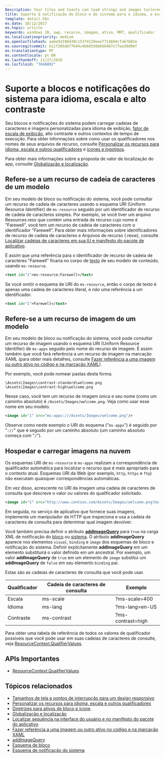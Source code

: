 ```yaml
---
Description: Your tiles and toasts can load strings and images tailored for display language, display scale factor, high contrast, and other runtime contexts.
title: Suporte à notificação de bloco e do sistema para o idioma, a escala e o alto contraste
template: detail.hbs
ms.date: 10/12/2017
ms.topic: article
keywords: windows 10, uwp, recurso, imagem, ativo, MRT, qualificador
ms.localizationpriority: medium
ms.openlocfilehash: aa6e93196d30c15374129eee7714604cfab7b82e
ms.sourcegitcommit: b11f305dbf7649c4b68550b666487c77ea30d98f
ms.translationtype: MT
ms.contentlocale: pt-BR
ms.lasthandoff: 11/27/2018
ms.locfileid: "7846892"
---
```

# <a name="tile-and-toast-notification-support-for-language-scale-and-high-contrast"></a>Suporte a blocos e notificações do sistema para idioma, escala e alto contraste

Seu blocos e notificações do sistema podem carregar cadeias de caracteres e imagens personalizadas para idioma de exibição, [fator de escala de exibição](../../layout/screen-sizes-and-breakpoints-for-responsive-design.md), alto contraste e outros contextos de tempo de execução. Para obter informações sobre como usar os qualificadores nos nomes de seus arquivos de recurso, consulte [Personalizar os recursos para idioma, escala e outros qualificadores](../../../app-resources/tailor-resources-lang-scale-contrast.md) e [ícones e logotipos](/windows/uwp/design/style/app-icons-and-logos).

Para obter mais informações sobre a proposta de valor de localização do app, consulte [Globalização e localização](../../globalizing/globalizing-portal.md).

## <a name="refer-to-a-string-resource-from-a-template"></a>Refere-se a um recurso de cadeia de caracteres de um modelo

Em seu modelo de bloco ou notificação do sistema, você pode consultar um recurso de cadeia de caracteres usando o esquema URI (Uniform Resource Identifier) de `ms-resource` seguido por um identificador de recurso de cadeia de caracteres simples. Por exemplo, se você tiver um arquivo Resources.resx que contém uma entrada de recurso cujo nome é "Farewell", você tem um recurso de cadeia de caracteres com o identificador "Farewell". Para obter mais informações sobre identificadores de recurso de cadeia de caracteres e Arquivos de recurso (.resw), consulte [Localizar cadeias de caracteres em sua IU e manifesto do pacote de aplicativo](../../../app-resources/localize-strings-ui-manifest.md).

É assim que uma referência para o identificador de recurso de cadeia de caracteres "Farewell" ficaria no corpo de [texto](/uwp/schemas/tiles/tilesschema/element-text?branch=live) de seu modelo de conteúdo, usando `ms-resource`.

```xml
<text id="1">ms-resource:Farewell</text>
```

Se você omitir o esquema de URI do `ms-resource`, então o corpo de texto é apenas uma cadeia de caracteres literal, e *não* uma referência a um identificador.

```xml
<text id="1">Farewell</text>
```

## <a name="refer-to-an-image-resource-from-a-template"></a>Refere-se a um recurso de imagem de um modelo

Em seu modelo de bloco ou notificação do sistema, você pode consultar um recurso de imagem usando o esquema URI (Uniform Resource Identifier) de `ms-appx` seguido pelo nome do recurso de imagem. É assim também que você fará referência a um recurso de imagem na marcação XAML (para obter mais detalhes, consulte [Fazer referência a uma imagem ou outro ativo no código e na marcação XAML](../../../app-resources/images-tailored-for-scale-theme-contrast.md#reference-an-image-or-other-asset-from-xaml-markup-and-code)).

Por exemplo, você pode nomear pastas desta forma.

```
\Assets\Images\contrast-standard\welcome.png
\Assets\Images\contrast-high\welcome.png
```

Nesse caso, você tem um recurso de imagem única e seu nome (como um caminho absoluto) é `/Assets/Images/welcome.png`. Veja como usar esse nome em seu modelo.

```xml
<image id="1" src="ms-appx:///Assets/Images/welcome.png"/>
```

Observe como neste exemplo o URI do esquema ("`ms-appx`") é seguido por "`://`" que é seguido por um caminho absoluto (um caminho absoluto começa com "`/`").

## <a name="hosting-and-loading-images-in-the-cloud"></a>Hospedar e carregar imagens na nuvem

Os esquemas URI de `ms-resource` e `ms-appx` realizam a correspondência de qualificador automática para localizar o recurso que é mais apropriado para o contexto atual. Esquemas URI da Web (por exemplo, `http`, `https` e `ftp`) não executam quaisquer correspondências automáticas.

Em vez disso, acrescente no URI da imagem uma cadeia de caracteres de consulta que descreve o valor ou valores do qualificador solicitado.

```xml
<image id="1" src="http://www.contoso.com/Assets/Images/welcome.png?ms-lang=en-US"/>
```

Em seguida, no serviço de aplicativo que fornece suas imagens, implemente um manipulador de HTTP que inspeciona e usa a cadeia de caracteres de consulta para determinar qual imagem devolver.

Você também precisa definir o atributo [**addImageQuery**](/uwp/schemas/tiles/tilesschema/element-visual?branch=live) para `true` na carga XML de notificação do [bloco](/uwp/schemas/tiles/tilesschema/schema-root?branch=live) ou [sistema](/uwp/schemas/tiles/toastschema/schema-root?branch=live). O atributo **addImageQuery** aparece nos elementos `visual`, `binding` e `image` dos esquemas de bloco e notificação do sistema. Definir explicitamente **addImageQuery** em um elemento substituirá o valor definido em um ancestral. Por exemplo, um valor **addImageQuery** de `true` em um elemento de `image` substitui um **addImageQuery** de `false` em seu elemento `binding` pai.

Estas são as cadeias de caracteres de consulta que você pode usar.

| Qualificador | Cadeia de caracteres de consulta | Exemplo |
| --------- | ------------ | ------- |
| Escala | ms-scale | ?ms-scale=400 |
| Idioma | ms-lang | ?ms-lang=en-US |
| Contraste | ms-contrast | ?ms-contrast=high |

Para obter uma tabela de referência de todos os valores de qualificador possíveis que você pode usar em suas cadeias de caracteres de consulte, veja [ResourceContext.QualifierValues](/uwp/api/windows.applicationmodel.resources.core.resourcecontext.QualifierValues).

## <a name="important-apis"></a>APIs Importantes

* [ResourceContext.QualifierValues](/uwp/api/windows.applicationmodel.resources.core.resourcecontext.QualifierValues)

## <a name="related-topics"></a>Tópicos relacionados

* [Tamanhos de tela e pontos de interrupção para um design responsivo](../../layout/screen-sizes-and-breakpoints-for-responsive-design.md)
* [Personalizar os recursos para idioma, escala e outros qualificadores](../../../app-resources/tailor-resources-lang-scale-contrast.md)
* [Diretrizes para ativos de bloco e ícone](app-assets.md).
* [Globalização e localização](../../globalizing/globalizing-portal.md)
* [Localizar sequência na interface do usuário e no manifesto do pacote do aplicativo](../../../app-resources/localize-strings-ui-manifest.md)
* [Fazer referência a uma imagem ou outro ativo no código e na marcação XAML](../../../app-resources/images-tailored-for-scale-theme-contrast.md)
* [addImageQuery](/uwp/schemas/tiles/tilesschema/element-visual?branch=live)
* [Esquema de bloco](/uwp/schemas/tiles/tilesschema/schema-root?branch=live)
* [Esquema de notificação do sistema](/uwp/schemas/tiles/toastschema/schema-root?branch=live)
